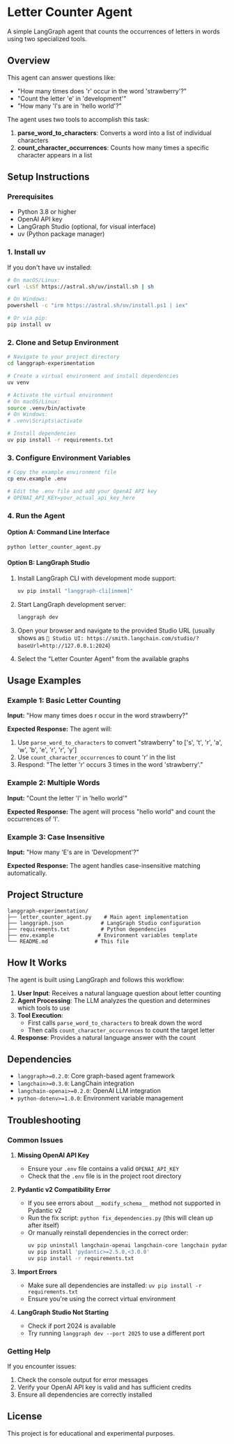 # Letter Counter Agent

A simple LangGraph agent that counts the occurrences of letters in words using two specialized tools.

## Overview

This agent can answer questions like:
- "How many times does 'r' occur in the word 'strawberry'?"
- "Count the letter 'e' in 'development'"
- "How many 'l's are in 'hello world'?"

The agent uses two tools to accomplish this task:
1. **parse_word_to_characters**: Converts a word into a list of individual characters
2. **count_character_occurrences**: Counts how many times a specific character appears in a list

## Setup Instructions

### Prerequisites
- Python 3.8 or higher
- OpenAI API key
- LangGraph Studio (optional, for visual interface)
- uv (Python package manager)

### 1. Install uv

If you don't have uv installed:
```bash
# On macOS/Linux:
curl -LsSf https://astral.sh/uv/install.sh | sh

# On Windows:
powershell -c "irm https://astral.sh/uv/install.ps1 | iex"

# Or via pip:
pip install uv
```

### 2. Clone and Setup Environment

```bash
# Navigate to your project directory
cd langgraph-experimentation

# Create a virtual environment and install dependencies
uv venv

# Activate the virtual environment
# On macOS/Linux:
source .venv/bin/activate
# On Windows:
# .venv\Scripts\activate

# Install dependencies
uv pip install -r requirements.txt
```

### 3. Configure Environment Variables

```bash
# Copy the example environment file
cp env.example .env

# Edit the .env file and add your OpenAI API key
# OPENAI_API_KEY=your_actual_api_key_here
```

### 4. Run the Agent

#### Option A: Command Line Interface
```bash
python letter_counter_agent.py
```

#### Option B: LangGraph Studio
1. Install LangGraph CLI with development mode support:
   ```bash
   uv pip install "langgraph-cli[inmem]"
   ```

2. Start LangGraph development server:
   ```bash
   langgraph dev
   ```

3. Open your browser and navigate to the provided Studio URL (usually shows as `🎨 Studio UI: https://smith.langchain.com/studio/?baseUrl=http://127.0.0.1:2024`)

4. Select the "Letter Counter Agent" from the available graphs

## Usage Examples

### Example 1: Basic Letter Counting
**Input:** "How many times does r occur in the word strawberry?"

**Expected Response:** The agent will:
1. Use `parse_word_to_characters` to convert "strawberry" to ['s', 't', 'r', 'a', 'w', 'b', 'e', 'r', 'r', 'y']
2. Use `count_character_occurrences` to count 'r' in the list
3. Respond: "The letter 'r' occurs 3 times in the word 'strawberry'."

### Example 2: Multiple Words
**Input:** "Count the letter 'l' in 'hello world'"

**Expected Response:** The agent will process "hello world" and count the occurrences of 'l'.

### Example 3: Case Insensitive
**Input:** "How many 'E's are in 'Development'?"

**Expected Response:** The agent handles case-insensitive matching automatically.

## Project Structure

```
langgraph-experimentation/
├── letter_counter_agent.py    # Main agent implementation
├── langgraph.json            # LangGraph Studio configuration
├── requirements.txt          # Python dependencies
├── env.example              # Environment variables template
└── README.md               # This file
```

## How It Works

The agent is built using LangGraph and follows this workflow:

1. **User Input**: Receives a natural language question about letter counting
2. **Agent Processing**: The LLM analyzes the question and determines which tools to use
3. **Tool Execution**: 
   - First calls `parse_word_to_characters` to break down the word
   - Then calls `count_character_occurrences` to count the target letter
4. **Response**: Provides a natural language answer with the count

## Dependencies

- `langgraph>=0.2.0`: Core graph-based agent framework
- `langchain>=0.3.0`: LangChain integration
- `langchain-openai>=0.2.0`: OpenAI LLM integration
- `python-dotenv>=1.0.0`: Environment variable management

## Troubleshooting

### Common Issues

1. **Missing OpenAI API Key**
   - Ensure your `.env` file contains a valid `OPENAI_API_KEY`
   - Check that the `.env` file is in the project root directory

2. **Pydantic v2 Compatibility Error**
   - If you see errors about `__modify_schema__` method not supported in Pydantic v2
   - Run the fix script: `python fix_dependencies.py` (this will clean up after itself)
   - Or manually reinstall dependencies in the correct order:
     ```bash
     uv pip uninstall langchain-openai langchain-core langchain pydantic -y
     uv pip install 'pydantic>=2.5.0,<3.0.0'
     uv pip install -r requirements.txt
     ```

3. **Import Errors**
   - Make sure all dependencies are installed: `uv pip install -r requirements.txt`
   - Ensure you're using the correct virtual environment

4. **LangGraph Studio Not Starting**
   - Check if port 2024 is available
   - Try running `langgraph dev --port 2025` to use a different port

### Getting Help

If you encounter issues:
1. Check the console output for error messages
2. Verify your OpenAI API key is valid and has sufficient credits
3. Ensure all dependencies are correctly installed

## License

This project is for educational and experimental purposes. 